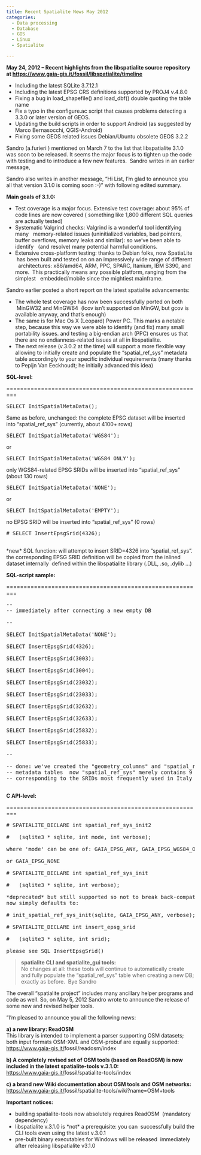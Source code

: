 ```yaml
---
title: Recent Spatialite News May 2012
categories:
  - Data processing
  - Database
  - GIS
  - Linux
  - Spatialite

---
```



**May 24, 2012 &#8211; Recent highlights from the libspatialite source repository at <https://www.gaia-gis.it/fossil/libspatialite/timeline>**

  * Including the latest SQLite 3.7.12.1
  * Including the latest EPSG CRS definitions supported by PROJ4 v.4.8.0
  * Fixing a bug in load\_shapefile() and load\_dbf() double quoting the table name
  * Fix a typo in the configure.ac script that causes problems detecting a 3.3.0 or later version of GEOS.
  * Updating the build scripts in order to support Android (as suggested by Marco Bernasocchi, QGIS-Android)
  * Fixing some GEOS related issues Debian/Ubuntu obsolete GEOS 3.2.2

Sandro (a.furieri ) mentioned on March 7 to the list that libspatialite 3.1.0 was soon to be released. It seems the major focus is to tighten up the code with testing and to introduce a few new features.  Sandro writes in an earlier message,


Sandro also writes in another message, &#8220;Hi List, I&#8217;m glad to announce you all that version 3.1.0 is coming soon :-)” with following edited summary.

**Main goals of 3.1.0:**

  * Test coverage is a major focus. Extensive test coverage: about 95% of code lines are now covered ( something like 1,800 different SQL queries are actually tested)
  * Systematic Valgrind checks: Valgrind is a wonderful tool identifying many   memory-related issues (uninitialized variables, bad pointers, buffer overflows, memory leaks and similar): so we&#8217;ve been able to identify   (and resolve) many potential harmful conditions.
  * Extensive cross-platform testing: thanks to Debian folks, now SpatiaLite  has been built and tested on on an impressively wide range of different   architectures: x86/amd64, ARM, PPC, SPARC, Itanium, IBM S390, and more.  This practically means any possible platform, ranging from the simplest   embedded/mobile since the mightiest mainframe.

Sandro earlier posted a short report on the latest spatialite advancements:

  * The whole test coverage has now been successfully ported on both  MinGW32 and MinGW64  (lcov isn&#8217;t supported on MinGW, but gcov is available anyway, and that&#8217;s enough)
  * The same is for Mac Os X (Leopard) Power PC. This marks a notable step, because this way we were able to identify (and fix) many small portability issues. and testing a big-endian arch (PPC) ensures us that there are no endianness-related issues at all in libspatialite.
  * The next release (v.3.0.2 at the time) will support a more flexible way allowing to initially create and populate the &#8220;spatial\_ref\_sys&#8221; metadata table accordingly to your specific individual requirements (many thanks to Pepijn Van Eeckhoudt; he initially advanced this idea)

**SQL-level:**

=========================================================

<pre class="lang:sql decode:1 " >SELECT InitSpatialMetaData();
</pre>

Same as before, unchanged: the complete EPSG dataset will be inserted into &#8220;spatial\_ref\_sys&#8221; (currently, about 4100+ rows)

<pre class="lang:sql decode:1 " >SELECT InitSpatialMetaData('WGS84');
</pre>

or

<pre class="lang:sql decode:1 " >SELECT InitSpatialMetaData('WGS84_ONLY'); </pre>

only WGS84-related EPSG SRIDs will be inserted into &#8220;spatial\_ref\_sys&#8221; (about 130 rows)

<pre class="lang:sql decode:1 " >SELECT InitSpatialMetaData('NONE'); </pre>

or

<pre class="lang:sql decode:1 " >SELECT InitSpatialMetaData('EMPTY'); </pre>

no EPSG SRID will be inserted into &#8220;spatial\_ref\_sys&#8221; (0 rows)

<pre class="lang:sql decode:1 " ># SELECT InsertEpsgSrid(4326);

</pre>

\*new\* SQL function: will attempt to insert SRID=4326 into &#8220;spatial\_ref\_sys&#8221;. the corresponding EPSG SRID definition will be copied from the inlined dataset internally  defined within the libspatialite library (.DLL, .so, .dylib &#8230;)

**SQL-script sample:**

=========================================================

<pre class="lang:sql decode:1 " >--
-- immediately after connecting a new empty DB

--

SELECT InitSpatialMetaData('NONE');

SELECT InsertEpsgSrid(4326);

SELECT InsertEpsgSrid(3003);

SELECT InsertEpsgSrid(3004);

SELECT InsertEpsgSrid(23032);

SELECT InsertEpsgSrid(23033);

SELECT InsertEpsgSrid(32632);

SELECT InsertEpsgSrid(32633);

SELECT InsertEpsgSrid(25832);

SELECT InsertEpsgSrid(25833);

--

-- done: we've created the "geometry_columns" and "spatial_ref_sys"
-- metadata tables  now "spatial_ref_sys" merely contains 9 rows,
-- corresponding to the SRIDs most frequently used in Italy

</pre>

**C API-level:**

=========================================================

<pre class="lang:c decode:1 " ># SPATIALITE_DECLARE int spatial_ref_sys_init2

#   (sqlite3 * sqlite, int mode, int verbose);

where 'mode' can be one of: GAIA_EPSG_ANY, GAIA_EPSG_WGS84_ONLY

or GAIA_EPSG_NONE

# SPATIALITE_DECLARE int spatial_ref_sys_init

#   (sqlite3 * sqlite, int verbose);

*deprecated* but still supported so not to break back-compatibility;
now simply defaults to:

# init_spatial_ref_sys_init(sqlite, GAIA_EPSG_ANY, verbose);

# SPATIALITE_DECLARE int insert_epsg_srid

#   (sqlite3 * sqlite, int srid);

please see SQL InsertEpsgSrid()
</pre>

> **spatialite CLI and spatialite_gui tools:**  
> No changes at all: these tools will continue to automatically create and fully populate the &#8220;spatial\_ref\_sys&#8221; table when creating a new DB; exactly as before.  Bye Sandro

The overall “spatialite project” includes many ancillary helper programs and code as well. So, on May 5, 2012 Sandro wrote to announce the release of some new and revised helper tools.

&#8220;I&#8217;m pleased to announce you all the following news:

**a) a new library: ReadOSM**  
This library is intended to implement a parser supporting OSM datasets; both input formats OSM-XML and OSM-probuf are equally supported:  
<a href="https://www.gaia-gis.it/fossil/readosm/index" target="_blank">https://www.gaia-gis.it/<wbr>fossil/readosm/index</wbr></a>

**b) A completely revised set of OSM tools (based on ReadOSM) is now included in the latest spatialite-tools v.3.1.0:**  
<a href="https://www.gaia-gis.it/fossil/spatialite-tools/index" target="_blank">https://www.gaia-gis.it/<wbr>fossil/spatialite-tools/index</wbr></a>

**c) a brand new Wiki documentation about OSM tools and OSM networks:**  
<a href="https://www.gaia-gis.it/fossil/spatialite-tools/wiki?name=OSM+tools" target="_blank">https://www.gaia-gis.it/<wbr>fossil/spatialite-tools/wiki?<wbr>name=OSM+tools</wbr></wbr></a>

**Important notices:**

  * building spatialite-tools now absolutely requires ReadOSM  (mandatory dependency)
  * libspatialite v.3.1.0 is \*not\* a prerequisite: you can  successfully build the CLI tools even using the latest v.3.0.1
  * pre-built binary executables for Windows will be released  immediately after releasing libspatialite v3.1.0